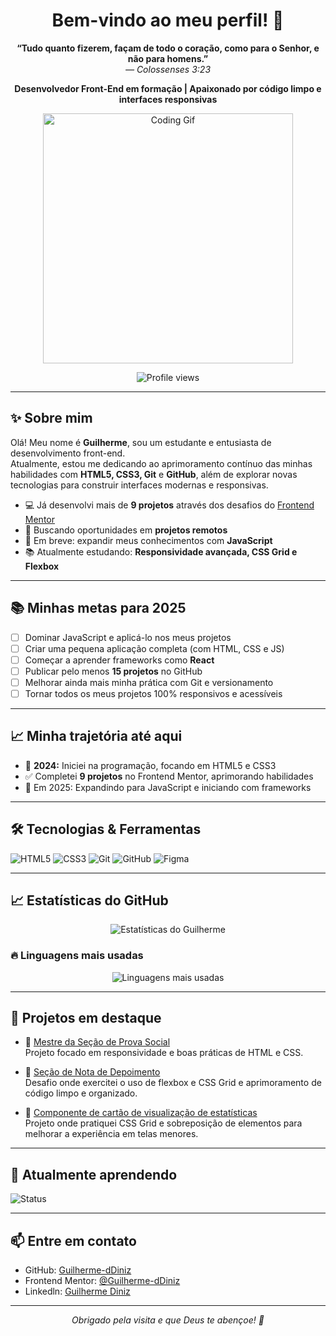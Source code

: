 <h1 align="center">Bem-vindo ao meu perfil! 👋</h1>

<p align="center">
  <strong>“Tudo quanto fizerem, façam de todo o coração, como para o Senhor, e não para homens.”</strong><br>
  <em>— Colossenses 3:23</em>
</p>

<p align="center">
  <strong>Desenvolvedor Front-End em formação | Apaixonado por código limpo e interfaces responsivas</strong>
</p>

<p align="center">
  <img src="https://media.giphy.com/media/qgQUggAC3Pfv687qPC/giphy.gif" width="400" alt="Coding Gif" />
</p>

<p align="center">
  <img src="https://komarev.com/ghpvc/?username=Guilherme-dDiniz&color=blue" alt="Profile views" />
</p>

---

## ✨ Sobre mim

Olá! Meu nome é **Guilherme**, sou um estudante e entusiasta de desenvolvimento front-end.  
Atualmente, estou me dedicando ao aprimoramento contínuo das minhas habilidades com **HTML5, CSS3, Git** e **GitHub**, além de explorar novas tecnologias para construir interfaces modernas e responsivas.  

- 💻 Já desenvolvi mais de **9 projetos** através dos desafios do [Frontend Mentor](https://www.frontendmentor.io/profile/Guilherme-dDiniz)
- 🚀 Buscando oportunidades em **projetos remotos**
- 🎯 Em breve: expandir meus conhecimentos com **JavaScript**
- 📚 Atualmente estudando: **Responsividade avançada, CSS Grid e Flexbox**

---

## 📚 Minhas metas para 2025

- [ ] Dominar JavaScript e aplicá-lo nos meus projetos
- [ ] Criar uma pequena aplicação completa (com HTML, CSS e JS)
- [ ] Começar a aprender frameworks como **React**
- [ ] Publicar pelo menos **15 projetos** no GitHub
- [ ] Melhorar ainda mais minha prática com Git e versionamento
- [ ] Tornar todos os meus projetos 100% responsivos e acessíveis

---

## 📈 Minha trajetória até aqui

- 🚀 **2024:** Iniciei na programação, focando em HTML5 e CSS3
- ✅ Completei **9 projetos** no Frontend Mentor, aprimorando habilidades
- 🎯 Em 2025: Expandindo para JavaScript e iniciando com frameworks

---

## 🛠️ Tecnologias & Ferramentas

![HTML5](https://img.shields.io/badge/HTML5-E34F26?style=for-the-badge&logo=html5&logoColor=white)
![CSS3](https://img.shields.io/badge/CSS3-1572B6?style=for-the-badge&logo=css3&logoColor=white)
![Git](https://img.shields.io/badge/Git-F05032?style=for-the-badge&logo=git&logoColor=white)
![GitHub](https://img.shields.io/badge/GitHub-181717?style=for-the-badge&logo=github&logoColor=white)
![Figma](https://img.shields.io/badge/Figma-F24E1E?style=for-the-badge&logo=figma&logoColor=white)

---

## 📈 Estatísticas do GitHub

<p align="center">
  <img src="https://github-readme-stats.vercel.app/api?username=Guilherme-dDiniz&show_icons=true&theme=tokyonight" alt="Estatísticas do Guilherme" />
</p>

### 🔥 Linguagens mais usadas

<p align="center">
  <img src="https://github-readme-stats.vercel.app/api/top-langs/?username=Guilherme-dDiniz&layout=compact&theme=tokyonight" alt="Linguagens mais usadas" />
</p>

---

## 🌱 Projetos em destaque

- 🔗 [Mestre da Seção de Prova Social](https://guilherme-ddiniz.github.io/social-proof-section-master/)  
  Projeto focado em responsividade e boas práticas de HTML e CSS.

- 🔗 [Seção de Nota de Depoimento](https://guilherme-ddiniz.github.io/solucao-depoimentos-grade-se-o-principal/)  
  Desafio onde exercitei o uso de flexbox e CSS Grid e aprimoramento de código limpo e organizado.

- 🔗 [Componente de cartão de visualização de estatísticas](https://guilherme-ddiniz.github.io/stats-preview-card-component-main/)  
  Projeto onde pratiquei CSS Grid e sobreposição de elementos para melhorar a experiência em telas menores.

---

## 🚀 Atualmente aprendendo

![Status](https://img.shields.io/badge/Aprendendo-Responsividade%20e%20CSS%20Grid-blueviolet?style=for-the-badge)

---

## 📫 Entre em contato

- GitHub: [Guilherme-dDiniz](https://github.com/Guilherme-dDiniz)
- Frontend Mentor: [@Guilherme-dDiniz](https://www.frontendmentor.io/profile/Guilherme-dDiniz)
- Linkedln: [Guilherme Diniz](https://www.linkedin.com/in/guilherme-diniz-dev-web/)

---

<p align="center">
  <em>Obrigado pela visita e que Deus te abençoe! 🙌</em>
</p>

